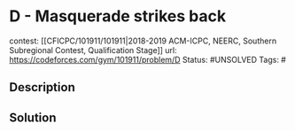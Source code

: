 # D - Masquerade strikes back

contest: [[CFICPC/101911/101911|2018-2019 ACM-ICPC, NEERC, Southern Subregional Contest, Qualification Stage]]
url: https://codeforces.com/gym/101911/problem/D
Status: #UNSOLVED
Tags: #

## Description

## Solution

